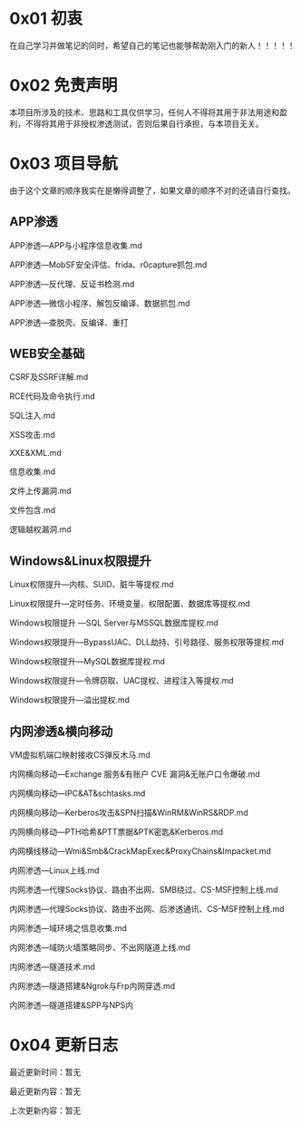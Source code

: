 # 0x01 初衷

在自己学习并做笔记的同时，希望自己的笔记也能够帮助刚入门的新人！！！！！

# 0x02 免责声明

本项目所涉及的技术、思路和工具仅供学习，任何人不得将其用于非法用途和盈利，不得将其用于非授权渗透测试，否则后果自行承担，与本项目无关。

# 0x03 项目导航

由于这个文章的顺序我实在是懒得调整了，如果文章的顺序不对的还请自行查找。

## APP渗透

  APP渗透—APP与小程序信息收集.md

  APP渗透—MobSF安全评估、frida、r0capture抓包.md

  APP渗透—反代理、反证书检测.md

  APP渗透—微信小程序、解包反编译、数据抓包.md

  APP渗透—查脱壳、反编译、重打

## WEB安全基础

  CSRF及SSRF详解.md

  RCE代码及命令执行.md

  SQL注入.md

  XSS攻击.md

  XXE&XML.md

  信息收集.md

  文件上传漏洞.md

  文件包含.md

  逻辑越权漏洞.md

## Windows&Linux权限提升

  Linux权限提升—内核、SUID、脏牛等提权.md

  Linux权限提升—定时任务、环境变量、权限配置、数据库等提权.md

  Windows权限提升 —SQL Server与MSSQL数据库提权.md

  Windows权限提升—BypassUAC、DLL劫持、引号路径、服务权限等提权.md

  Windows权限提升—MySQL数据库提权.md

  Windows权限提升—令牌窃取、UAC提权、进程注入等提权.md

  Windows权限提升—溢出提权.md

## 内网渗透&横向移动

  VM虚拟机端口映射接收CS弹反木马.md

  内网横向移动—Exchange 服务&有账户 CVE 漏洞&无账户口令爆破.md

  内网横向移动—IPC&AT&schtasks.md

  内网横向移动—Kerberos攻击&SPN扫描&WinRM&WinRS&RDP.md

  内网横向移动—PTH哈希&PTT票据&PTK密匙&Kerberos.md

  内网横线移动—Wmi&Smb&CrackMapExec&ProxyChains&Impacket.md

  内网渗透—Linux上线.md

  内网渗透—代理Socks协议、路由不出网、SMB绕过、CS-MSF控制上线.md

  内网渗透—代理Socks协议、路由不出网、后渗透通讯、CS-MSF控制上线.md

  内网渗透—域环境之信息收集.md

  内网渗透—域防火墙策略同步、不出网隧道上线.md

  内网渗透—隧道技术.md

  内网渗透—隧道搭建&Ngrok与Frp内网穿透.md

  内网渗透—隧道搭建&SPP与NPS内

# 0x04 更新日志

  最近更新时间：暂无

  最近更新内容：暂无

  上次更新内容：暂无
